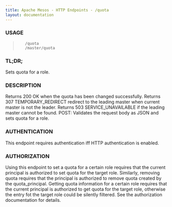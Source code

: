 ```yaml
---
title: Apache Mesos - HTTP Endpoints - /quota
layout: documentation
---
```

<!--- This is an automatically generated file. DO NOT EDIT! --->

### USAGE ###
>        /quota
>        /master/quota

### TL;DR; ###
Sets quota for a role.

### DESCRIPTION ###
Returns 200 OK when the quota has been changed successfully.
Returns 307 TEMPORARY_REDIRECT redirect to the leading master when
current master is not the leader.
Returns 503 SERVICE_UNAVAILABLE if the leading master cannot be
found.
POST: Validates the request body as JSON
 and sets quota for a role.


### AUTHENTICATION ###
This endpoint requires authentication iff HTTP authentication is
enabled.

### AUTHORIZATION ###
Using this endpoint to set a quota for a certain role requires that
the current principal is authorized to set quota for the target role.
Similarly, removing quota requires that the principal is authorized
to remove quota created by the quota_principal.
Getting quota information for a certain role requires that the
current principal is authorized to get quota for the target role,
otherwise the entry fot the target role could be silently filtered.
See the authorization documentation for details.